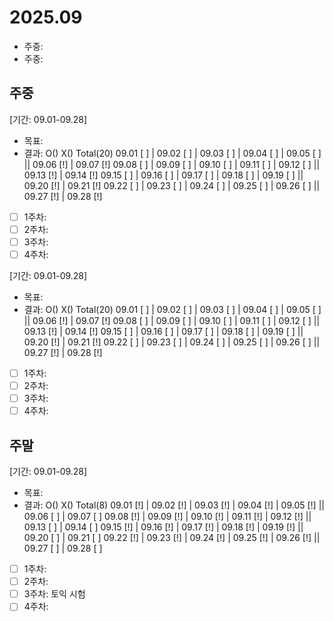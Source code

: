 # 2025.09
- 주중: 
- 주중: 


## 주중
[기간: 09.01-09.28]
- 목표: 
- 결과: O() X() Total(20)
09.01 [ ] | 09.02 [ ] | 09.03 [ ] | 09.04 [ ] | 09.05 [ ] || 09.06 [!] | 09.07 [!]
09.08 [ ] | 09.09 [ ] | 09.10 [ ] | 09.11 [ ] | 09.12 [ ] || 09.13 [!] | 09.14 [!]
09.15 [ ] | 09.16 [ ] | 09.17 [ ] | 09.18 [ ] | 09.19 [ ] || 09.20 [!] | 09.21 [!]
09.22 [ ] | 09.23 [ ] | 09.24 [ ] | 09.25 [ ] | 09.26 [ ] || 09.27 [!] | 09.28 [!]

- [ ] 1주차: 
- [ ] 2주차: 
- [ ] 3주차: 
- [ ] 4주차: 

[기간: 09.01-09.28]
- 목표: 
- 결과: O() X() Total(20)
09.01 [ ] | 09.02 [ ] | 09.03 [ ] | 09.04 [ ] | 09.05 [ ] || 09.06 [!] | 09.07 [!]
09.08 [ ] | 09.09 [ ] | 09.10 [ ] | 09.11 [ ] | 09.12 [ ] || 09.13 [!] | 09.14 [!]
09.15 [ ] | 09.16 [ ] | 09.17 [ ] | 09.18 [ ] | 09.19 [ ] || 09.20 [!] | 09.21 [!]
09.22 [ ] | 09.23 [ ] | 09.24 [ ] | 09.25 [ ] | 09.26 [ ] || 09.27 [!] | 09.28 [!]

- [ ] 1주차: 
- [ ] 2주차: 
- [ ] 3주차: 
- [ ] 4주차: 

## 주말
[기간: 09.01-09.28]
- 목표: 
- 결과: O() X() Total(8)
09.01 [!] | 09.02 [!] | 09.03 [!] | 09.04 [!] | 09.05 [!] || 09.06 [ ] | 09.07 [ ]
09.08 [!] | 09.09 [!] | 09.10 [!] | 09.11 [!] | 09.12 [!] || 09.13 [ ] | 09.14 [ ]
09.15 [!] | 09.16 [!] | 09.17 [!] | 09.18 [!] | 09.19 [!] || 09.20 [ ] | 09.21 [ ]
09.22 [!] | 09.23 [!] | 09.24 [!] | 09.25 [!] | 09.26 [!] || 09.27 [ ] | 09.28 [ ]

- [ ] 1주차: 
- [ ] 2주차: 
- [ ] 3주차: 토익 시험
- [ ] 4주차: 
